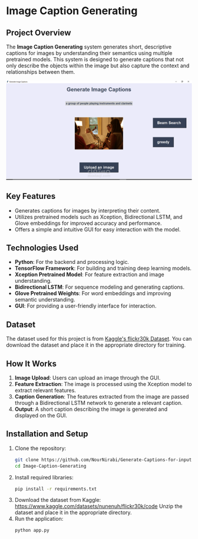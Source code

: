 # Image Caption Generating

## Project Overview  
The **Image Caption Generating** system generates short, descriptive captions for images by understanding their semantics using multiple pretrained models. This system is designed to generate captions that not only describe the objects within the image but also capture the context and relationships between them.

![System Overview](images/Screenshot-33.png)


## Key Features  
- Generates captions for images by interpreting their content.  
- Utilizes pretrained models such as Xception, Bidirectional LSTM, and Glove embeddings for improved accuracy and performance.  
- Offers a simple and intuitive GUI for easy interaction with the model.  

## Technologies Used  
- **Python**: For the backend and processing logic.  
- **TensorFlow Framework**: For building and training deep learning models.  
- **Xception Pretrained Model**: For feature extraction and image understanding.  
- **Bidirectional LSTM**: For sequence modeling and generating captions.  
- **Glove Pretrained Weights**: For word embeddings and improving semantic understanding.  
- **GUI**: For providing a user-friendly interface for interaction.

## Dataset  
The dataset used for this project is from [Kaggle's flickr30k Dataset](https://www.kaggle.com/datasets/hsankesara/flickr-image-dataset). You can download the dataset and place it in the appropriate directory for training.

## How It Works  
1. **Image Upload**: Users can upload an image through the GUI.  
2. **Feature Extraction**: The image is processed using the Xception model to extract relevant features.  
3. **Caption Generation**: The features extracted from the image are passed through a Bidirectional LSTM network to generate a relevant caption.  
4. **Output**: A short caption describing the image is generated and displayed on the GUI.

## Installation and Setup  
1. Clone the repository:  
   ```bash  
   git clone https://github.com/NourNirabi/Generate-Captions-for-input-image-with-different-models.git
   cd Image-Caption-Generating  
2. Install required libraries:
   ```bash
   pip install -r requirements.txt  
3. Download the dataset from Kaggle:
   https://www.kaggle.com/datasets/nunenuh/flickr30k/code
   Unzip the dataset and place it in the appropriate directory.
4. Run the application:
   ```bash
   python app.py
